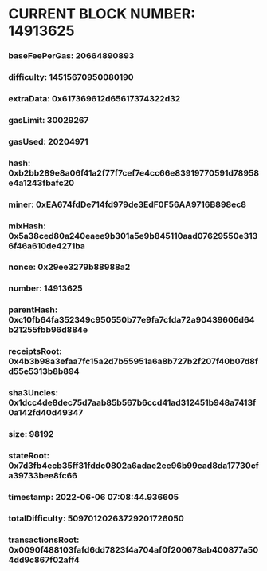 # CURRENT BLOCK NUMBER: 14913625

### baseFeePerGas: 20664890893
### difficulty: 14515670950080190
### extraData: 0x617369612d65617374322d32
### gasLimit: 30029267
### gasUsed: 20204971
### hash: 0xb2bb289e8a06f41a2f77f7cef7e4cc66e83919770591d78958e4a1243fbafc20
### miner: 0xEA674fdDe714fd979de3EdF0F56AA9716B898ec8
### mixHash: 0x5a38ced80a240eaee9b301a5e9b845110aad07629550e3136f46a610de4271ba
### nonce: 0x29ee3279b88988a2
### number: 14913625
### parentHash: 0xc10fb64fa352349c950550b77e9fa7cfda72a90439606d64b21255fbb96d884e
### receiptsRoot: 0x4b3b98a3efaa7fc15a2d7b55951a6a8b727b2f207f40b07d8fd55e5313b8b894
### sha3Uncles: 0x1dcc4de8dec75d7aab85b567b6ccd41ad312451b948a7413f0a142fd40d49347
### size: 98192
### stateRoot: 0x7d3fb4ecb35ff31fddc0802a6adae2ee96b99cad8da17730cfa39733bee8fc66
### timestamp: 2022-06-06 07:08:44.936605
### totalDifficulty: 50970120263729201726050
### transactionsRoot: 0x0090f488103fafd6dd7823f4a704af0f200678ab400877a504dd9c867f02aff4
